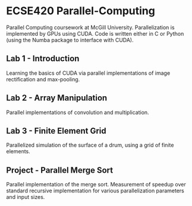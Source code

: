 # ECSE420 Parallel-Computing

Parallel Computing coursework at McGill University. Parallelization is implemented by GPUs using CUDA. Code is written either in C or Python (using the Numba package to interface with CUDA).

## Lab 1 - Introduction
Learning the basics of CUDA via parallel implementations of image rectification and max-pooling.

## Lab 2 - Array Manipulation
Parallel implementations of convolution and multiplication.

## Lab 3 - Finite Element Grid
Parallelized simulation of the surface of a drum, using a grid of finite elements.

## Project - Parallel Merge Sort
Parallel implementation of the merge sort. Measurement of speedup over standard recursive implementation for various parallelization parameters and input sizes.
